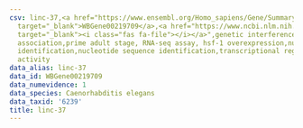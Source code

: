 ```yaml
---
csv: linc-37,<a href="https://www.ensembl.org/Homo_sapiens/Gene/Summary?db=core;g=WBGene00219709"
  target="_blank">WBGene00219709</a>,<a href="https://www.ncbi.nlm.nih.gov/pubmed/30894454"
  target="_blank"><i class="fas fa-file"></i></a>",genetic interference,functional
  association,prime adult stage, RNA-seq assay, hsf-1 overexpression,nucleotide sequence
  identification,nucleotide sequence identification,transcriptional regulation,up-regulates
  activity
data_alias: linc-37
data_id: WBGene00219709
data_numevidence: 1
data_species: Caenorhabditis elegans
data_taxid: '6239'
title: linc-37
---
```


